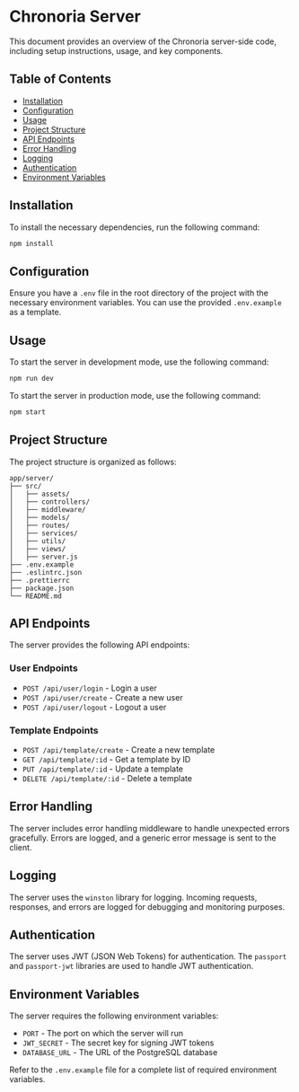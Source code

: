 # Chronoria Server

This document provides an overview of the Chronoria server-side code, including setup instructions, usage, and key components.

## Table of Contents

- [Installation](#installation)
- [Configuration](#configuration)
- [Usage](#usage)
- [Project Structure](#project-structure)
- [API Endpoints](#api-endpoints)
- [Error Handling](#error-handling)
- [Logging](#logging)
- [Authentication](#authentication)
- [Environment Variables](#environment-variables)

## Installation

To install the necessary dependencies, run the following command:

```bash
npm install
```

## Configuration

Ensure you have a `.env` file in the root directory of the project with the necessary environment variables. You can use the provided `.env.example` as a template.

## Usage

To start the server in development mode, use the following command:

```bash
npm run dev
```

To start the server in production mode, use the following command:

```bash
npm start
```

## Project Structure

The project structure is organized as follows:

```
app/server/
├── src/
│   ├── assets/
│   ├── controllers/
│   ├── middleware/
│   ├── models/
│   ├── routes/
│   ├── services/
│   ├── utils/
│   ├── views/
│   ├── server.js
├── .env.example
├── .eslintrc.json
├── .prettierrc
├── package.json
└── README.md
```

## API Endpoints

The server provides the following API endpoints:

### User Endpoints

- `POST /api/user/login` - Login a user
- `POST /api/user/create` - Create a new user
- `POST /api/user/logout` - Logout a user

### Template Endpoints

- `POST /api/template/create` - Create a new template
- `GET /api/template/:id` - Get a template by ID
- `PUT /api/template/:id` - Update a template
- `DELETE /api/template/:id` - Delete a template

## Error Handling

The server includes error handling middleware to handle unexpected errors gracefully. Errors are logged, and a generic error message is sent to the client.

## Logging

The server uses the `winston` library for logging. Incoming requests, responses, and errors are logged for debugging and monitoring purposes.

## Authentication

The server uses JWT (JSON Web Tokens) for authentication. The `passport` and `passport-jwt` libraries are used to handle JWT authentication.

## Environment Variables

The server requires the following environment variables:

- `PORT` - The port on which the server will run
- `JWT_SECRET` - The secret key for signing JWT tokens
- `DATABASE_URL` - The URL of the PostgreSQL database

Refer to the `.env.example` file for a complete list of required environment variables.
